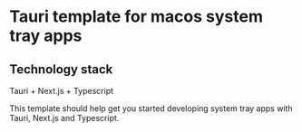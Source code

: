 # Tauri template for macos system tray apps 
## Technology stack
Tauri + Next.js + Typescript

This template should help get you started developing system tray apps with Tauri, Next.js and Typescript.


